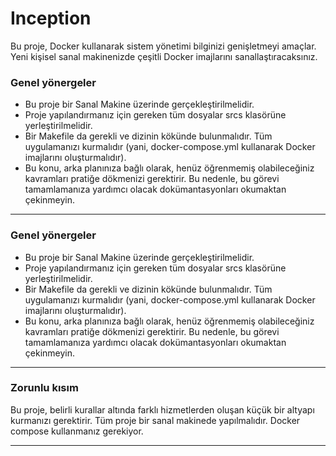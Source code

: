 # Inception
Bu proje, Docker kullanarak sistem yönetimi bilginizi genişletmeyi amaçlar. Yeni kişisel sanal makinenizde çeşitli Docker imajlarını sanallaştıracaksınız.
### Genel yönergeler

- Bu proje bir Sanal Makine üzerinde gerçekleştirilmelidir.
- Proje yapılandırmanız için gereken tüm dosyalar srcs klasörüne yerleştirilmelidir.
- Bir Makefile da gerekli ve dizinin kökünde bulunmalıdır. Tüm uygulamanızı kurmalıdır (yani, docker-compose.yml kullanarak Docker imajlarını oluşturmalıdır).
- Bu konu, arka planınıza bağlı olarak, henüz öğrenmemiş olabileceğiniz kavramları pratiğe dökmenizi gerektirir. Bu nedenle, bu görevi tamamlamanıza yardımcı olacak dokümantasyonları okumaktan çekinmeyin.

---
### Genel yönergeler

- Bu proje bir Sanal Makine üzerinde gerçekleştirilmelidir.
- Proje yapılandırmanız için gereken tüm dosyalar srcs klasörüne yerleştirilmelidir.
- Bir Makefile da gerekli ve dizinin kökünde bulunmalıdır. Tüm uygulamanızı kurmalıdır (yani, docker-compose.yml kullanarak Docker imajlarını oluşturmalıdır).
- Bu konu, arka planınıza bağlı olarak, henüz öğrenmemiş olabileceğiniz kavramları pratiğe dökmenizi gerektirir. Bu nedenle, bu görevi tamamlamanıza yardımcı olacak dokümantasyonları okumaktan çekinmeyin.

---

### Zorunlu kısım

Bu proje, belirli kurallar altında farklı hizmetlerden oluşan küçük bir altyapı kurmanızı gerektirir. Tüm proje bir sanal makinede yapılmalıdır. Docker compose kullanmanız gerekiyor.

---
